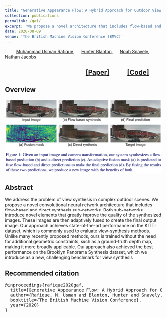```yaml
---
title: "Generative Appearance Flow: A Hybrid Approach for Outdoor View Synthesis"
collection: publications
permalink: /gaf/
excerpt: 'We propose a novel architecture that includes flow-based and direct synthesis sub-networks for novel view synthesis.'
date: 2020-08-09
venue: 'The British Machine Vision Conference (BMVC)'
---
```


&emsp; &emsp; [Muhammad Usman Rafique](http://urafique.com), &emsp; [Hunter Blanton](hblanton.github.io/), &emsp; [Noah Snavely](http://www.cs.cornell.edu/~snavely/), &emsp; [Nathan Jacobs](https://jacobsn.github.io/)

##  &emsp;  &emsp; &emsp;  &emsp;  &emsp; &emsp;  &emsp; &emsp;  &emsp;   &emsp; [[Paper]](#)   &emsp;  &emsp;      [[Code]](#)

## Overview
![GAF overview](/images/GAF_front_fig.png)

## Abstract
We address the problem of view synthesis in complex outdoor scenes. We propose a novel convolutional neural network architecture that includes flow-based and direct synthesis sub-networks. Both sub-networks introduce novel elements that greatly improve the quality of the synthesized images. These images are then adaptively fused to create the final output image. Our approach achieves state-of-the-art performance on the KITTI dataset, which is commonly used to evaluate view-synthesis methods. Unlike many recently proposed methods, ours is trained without the need for additional geometric constraints, such as a ground-truth depth map, making it more broadly applicable. Our approach also achieved the best performance on the Brooklyn Panorama Synthesis dataset, which we introduce as a new, challenging benchmark for view synthesis

## Recommended citation
<pre>
@inproceedings{rafique2020gaf,
  title={Generative Appearance Flow: A Hybrid Approach for Outdoor View Synthesis},
  author={Rafique, M. Usman and Blanton, Hunter and Snavely, Noah and Jacobs, Nathan},
  booktitle={The British Machine Vision Conference},
  year={2020}
}
</pre>
